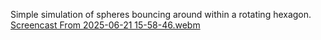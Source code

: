 Simple simulation of spheres bouncing around within a rotating hexagon.
[Screencast From 2025-06-21 15-58-46.webm](https://github.com/user-attachments/assets/4d48b056-4c0a-443a-94ca-b3364a63583f)
